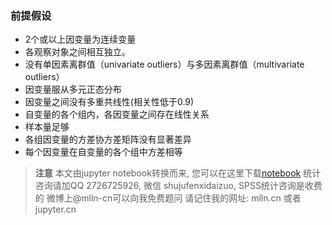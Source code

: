 
### 前提假设

- 2个或以上因变量为连续变量
- 各观察对象之间相互独立。
- 没有单因素离群值（univariate outliers）与多因素离群值（multivariate outliers）
- 因变量服从多元正态分布
- 因变量之间没有多重共线性(相关性低于0.9)
- 自变量的各个组内，各因变量之间存在线性关系
- 样本量足够
- 各组因变量的方差协方差矩阵没有显著差异
- 每个因变量在自变量的各个组中方差相等


> **注意**
> 本文由jupyter notebook转换而来, 您可以在这里下载[notebook](方差分析08-单因素多元方差分析.ipynb)
> 统计咨询请加QQ 2726725926, 微信 shujufenxidaizuo,  SPSS统计咨询是收费的
> 微博上@mlln-cn可以向我免费题问
> 请记住我的网址: mlln.cn 或者 jupyter.cn

